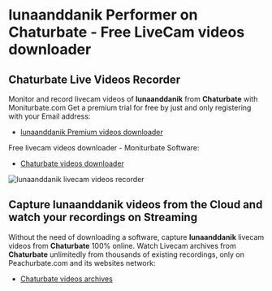 # lunaanddanik Performer on Chaturbate - Free LiveCam videos downloader

## Chaturbate Live Videos Recorder

Monitor and record livecam videos of **lunaanddanik** from **Chaturbate** with Moniturbate.com
Get a premium trial for free by just and only registering with your Email address:
* [lunaanddanik Premium videos downloader](https://moniturbate.com/request-demo-licence-key.html)

Free livecam videos downloader - Moniturbate Software:
* [Chaturbate videos downloader](https://moniturbate.com/moniturbate-download-software.html)

![lunaanddanik livecam videos recorder](https://peachurnet.com/templates/moniturbate-software.png)


## Capture lunaanddanik videos from the Cloud and watch your recordings on Streaming

Without the need of downloading a software, capture **lunaanddanik** livecam videos from **Chaturbate** 100% online.
Watch Livecam archives from **Chaturbate** unlimitedly from thousands of existing recordings, only on Peachurbate.com and its websites network:
* [Chaturbate videos archives](https://peachurnet.com/)